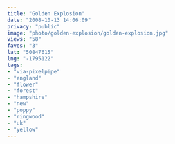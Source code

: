 ```yaml
---
title: "Golden Explosion"
date: "2008-10-13 14:06:09"
privacy: "public"
image: "photo/golden-explosion/golden-explosion.jpg"
views: "58"
faves: "3"
lat: "50847615"
lng: "-1795122"
tags:
- "via-pixelpipe"
- "england"
- "flower"
- "forest"
- "hampshire"
- "new"
- "poppy"
- "ringwood"
- "uk"
- "yellow"
---
```

<a href="/photos/2008/10/13/golden-explosion"></a>
